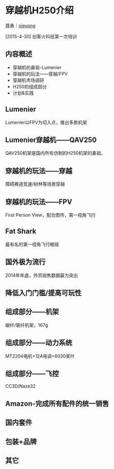 # 穿越机H250介绍
聂勇｜[nieyong](https://github.com/nieyong)

[2015-4-30] 创客火科技第一次培训



## 内容概述
* 穿越机的鼻祖-Lumenier
* 穿越机的玩法——穿越/FPV
* 穿越机市场调研
* H250的组成部分
* 计划&实践



## Lumenier
Lumenier以FPV为切入点，推出多款机架



## Lumenier穿越机——QAV250
QAV250机架是国内所有仿制的H250机架的鼻祖。



## 穿越机的玩法——穿越
障碍赛道竞速/树林等场景穿越



## 穿越机的玩法——FPV
First Person View，配合图传，第一视角飞行



## Fat Shark
最有名的第一视角飞行眼镜



## 国外极为流行
2014年年底，外贸销售数据最为突出



## 降低入门门槛/提高可玩性



## 组成部分——机架
碳纤/玻纤机架，167g



## 组成部分——动力系统
MT2204电机+12A电调+6030桨叶



## 组成部分——飞控
CC3D/Naze32



## Amazon-完成所有配件的统一销售



## 国内套件



## 包装+品牌



## 其它
